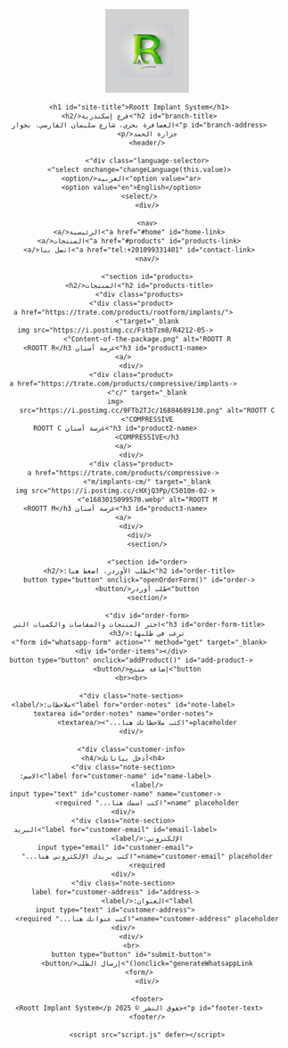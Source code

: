 <!DOCTYPE html>
<html lang="ar" dir="rtl">
<head>
    <meta charset="UTF-8">
    <meta name="viewport" content="width=device-width, initial-scale=1.0">
    <meta name="description" content="Roott Implant System Alexandria Branch - Leading Implant Solutions">
    <title>Roott Implant System - فرع إسكندرية</title>
    <link rel="icon" type="image/png" href="https://raw.githubusercontent.com/username/repository/main/favicon.png">
    <link rel="stylesheet" href="style.css">
</head>
<body>
    <header>
            <img src="https://github.com/anas0mar/my-branch/blob/main/Untitled%20design.png" alt="Logo" style="width: 150px; height: auto;">

        <h1 id="site-title">Roott Implant System</h1>
        <h2 id="branch-title">فرع إسكندرية</h2>
        <p id="branch-address">العصافرة بحري، شارع سليمان الفارسي، بجوار جزارة الحمد</p>
    </header>

    <div class="language-selector">
        <select onchange="changeLanguage(this.value)">
            <option value="ar">العربية</option>
            <option value="en">English</option>
        </select>
    </div>

    <nav>
        <a href="#home" id="home-link">الرئيسية</a>
        <a href="#products" id="products-link">المنتجات</a>
        <a href="tel:+201099331401" id="contact-link">اتصل بنا</a>
    </nav>

    <section id="products">
        <h2 id="products-title">المنتجات</h2>
        <div class="products">
            <div class="product">
                <a href="https://trate.com/products/rootform/implants/" target="_blank">
                    <img src="https://i.postimg.cc/FstbTzm8/R4212-05-Content-of-the-package.png" alt="ROOTT R">
                    <h3 id="product1-name">غرسة أسنان ROOTT R</h3>
                </a>
            </div>
            <div class="product">
                <a href="https://trate.com/products/compressive/implants-c/" target="_blank">
                    <img src="https://i.postimg.cc/9FTb2TJc/16884689130.png" alt="ROOTT C COMPRESSIVE">
                    <h3 id="product2-name">غرسة أسنان ROOTT C COMPRESSIVE</h3>
                </a>
            </div>
            <div class="product">
                <a href="https://trate.com/products/compressive-m/implants-cm/" target="_blank">
                    <img src="https://i.postimg.cc/cHXjQ3Pp/C5010m-02-e1683015099570.webp" alt="ROOTT M">
                    <h3 id="product3-name">غرسة أسنان ROOTT M</h3>
                </a>
            </div>
        </div>
    </section>

    <section id="order">
        <h2 id="order-title">لطلب الأوردر، اضغط هنا:</h2>
        <button type="button" onclick="openOrderForm()" id="order-button">طلب أوردر</button>
    </section>

    <div id="order-form">
        <h3 id="order-form-title">اختر المنتجات والمقاسات والكميات التي ترغب في طلبها:</h3>
        <form id="whatsapp-form" action="" method="get" target="_blank">
            <div id="order-items"></div>
            <button type="button" onclick="addProduct()" id="add-product-button">إضافة منتج</button>
            <br><br>

            <div class="note-section">
                <label for="order-notes" id="note-label">ملاحظات:</label>
                <textarea id="order-notes" name="order-notes" placeholder="اكتب ملاحظاتك هنا..."></textarea>
            </div>

            <div class="customer-info">
                <h4>أدخل بياناتك</h4>
                <div class="note-section">
                    <label for="customer-name" id="name-label">الاسم:</label>
                    <input type="text" id="customer-name" name="customer-name" placeholder="اكتب اسمك هنا..." required>
                </div>
                <div class="note-section">
                    <label for="customer-email" id="email-label">البريد الإلكتروني:</label>
                    <input type="email" id="customer-email" name="customer-email" placeholder="اكتب بريدك الإلكتروني هنا..." required>
                </div>
                <div class="note-section">
                    <label for="customer-address" id="address-label">العنوان:</label>
                    <input type="text" id="customer-address" name="customer-address" placeholder="اكتب عنوانك هنا..." required>
                </div>
            </div>
            <br>
            <button type="button" id="submit-button" onclick="generateWhatsappLink()">إرسال الطلب</button>
        </form>
    </div>

    <footer>
        <p id="footer-text">حقوق النشر © 2025 Roott Implant System</p>
    </footer>

    <script src="script.js" defer></script>
</body>
</html>
